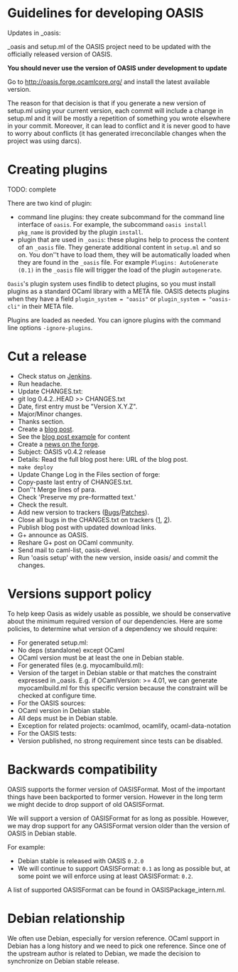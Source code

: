 
Guidelines for developing OASIS
===========================

Updates in _oasis:

_oasis and setup.ml of the OASIS project need to be updated with the officially
released version of OASIS.

__You should never use the version of OASIS under development to update__

Go to http://oasis.forge.ocamlcore.org/ and install the latest available
version.

The reason for that decision is that if you generate a new version of setup.ml
using your current version, each commit will include a change in setup.ml and
it will be mostly a repetition of something you wrote elsewhere in your commit.
Moreover, it can lead to conflict and it is never good to have to worry about
conflicts (it has generated irreconcilable changes when the project was using
darcs).


Creating plugins
================

TODO: complete

There are two kind of plugin:

 * command line plugins: they create subcommand for the command line interface
   of `oasis`. For example, the subcommand `oasis install pkg_name` is provided
   by the plugin `install`.
 * plugin that are used in `_oasis`: these plugins help to process the content
   of an `_oasis` file. They generate additional content in `setup.ml` and so on.
   You don''t have to load them, they will be automatically loaded when they are
   found in the `_oasis` file. For example `Plugins: AutoGenerate (0.1)` in the
   `_oasis` file will trigger the load of the plugin `autogenerate`.

`Oasis`'s plugin system uses findlib to detect plugins, so you must install
plugins as a standard OCaml library with a META file. OASIS detects plugins when
they have a field `plugin_system = "oasis"` or `plugin_system = "oasis-cli"` in
their META file.

Plugins are loaded as needed. You can ignore plugins with the command line options
`-ignore-plugins`.

Cut a release
=============

 * Check status on [Jenkins][jenkins].
 * Run headache.
 * Update CHANGES.txt:
  * git log 0.4.2..HEAD >> CHANGES.txt
  * Date, first entry must be "Version X.Y.Z".
  * Major/Minor changes.
  * Thanks section.
 * Create a [blog post][blog-post].
  * See the [blog post example][blog-post-example] for content
 * Create a [news on the forge][forge-post].
  * Subject: OASIS v0.4.2 release
  * Details: Read the full blog post here: URL of the blog post.
 * `make deploy`
 * Update Change Log in the Files section of forge:
  * Copy-paste last entry of CHANGES.txt.
  * Don''t Merge lines of para.
  * Check 'Preserve my pre-formatted text.'
  * Check the result.
 * Add new version to trackers ([Bugs][bugs-version]/[Patches][patches-version]).
 * Close all bugs in the CHANGES.txt on trackers ([1][bugs], [2][patches]).
 * Publish blog post with updated download links.
 * G+ announce as OASIS.
 * Reshare G+ post on OCaml community.
 * Send mail to caml-list, oasis-devel.
 * Run 'oasis setup' with the new version, inside oasis/ and commit the changes.

 [jenkins]: http://deci.ovh.le-gall.net:8080/job/ocaml-oasis/
 [blog-post]: https://le-gall.net/sylvain+violaine/blog/admin/posts.php
 [blog-post-example]: http://le-gall.net/sylvain+violaine/blog/index.php?post/2014/10/23/Release-of-OASIS-0.4.5
 [forge-post]: https://forge.ocamlcore.org/news/submit.php?group_id=54
 [bugs-version]: https://forge.ocamlcore.org/tracker/admin/index.php?add_opt=1&boxid=995&group_id=54&atid=291
 [patches-version]: https://forge.ocamlcore.org/tracker/admin/index.php?add_opt=1&boxid=1007&group_id=54&atid=293
 [bugs]: https://forge.ocamlcore.org/tracker/?atid=291&group_id=54&func=browse
 [patches]: https://forge.ocamlcore.org/tracker/?atid=293&group_id=54&func=browse


Versions support policy
=======================

To help keep Oasis as widely usable as possible, we should be conservative about
the minimum required version of our dependencies. Here are some policies, to
determine what version of a dependency we should require:

 * For generated setup.ml:
  * No deps (standalone) except OCaml
  * OCaml version must be at least the one in Debian stable.
 * For generated files (e.g. myocamlbuild.ml):
  * Version of the target in Debian stable or that matches the constraint
    expressed in _oasis. E.g. if OCamlVersion: >= 4.01, we can generate
    myocamlbuild.ml for this specific version because the constraint will be
    checked at configure time.
 * For the OASIS sources:
  * OCaml version in Debian stable.
  * All deps must be in Debian stable.
  * Exception for related projects: ocamlmod, ocamlify, ocaml-data-notation
 * For the OASIS tests:
  * Version published, no strong requirement since tests can be disabled.


Backwards compatibility
=======================

OASIS supports the former version of OASISFormat. Most of the important things
have been backported to former version. However in the long term we might decide
to drop support of old OASISFormat.

We will support a version of OASISFormat for as long as possible.  However, we
may drop support for any OASISFormat version older than the version of OASIS in
Debian stable.

For example:
 * Debian stable is released with OASIS `0.2.0`
 * We will continue to support OASISFormat: `0.1` as long as possible but, at some
   point we will enforce using at least OASISFormat: `0.2`.

A list of supported OASISFormat can be found in OASISPackage_intern.ml.

Debian relationship
===================

We often use Debian, especially for version reference. OCaml support in Debian
has a long history and we need to pick one reference. Since one of the upstream
author is related to Debian, we made the decision to synchronize on Debian
stable release.
